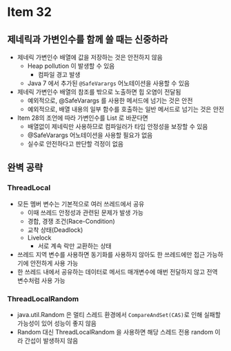 # Item 32

## 제네릭과 가변인수를 함께 쓸 때는 신중하라

- 제네릭 가변인수 배열에 값을 저장하는 것은 안전하지 않음
  - Heap pollution 이 발생할 수 있음
    - 컴파일 경고 발생
  - Java 7 에서 추가된 `@SafeVarargs` 어노테이션을 사용할 수 있음
- 제네릭 가변인수 배열의 참조를 밖으로 노출하면 힙 오염이 전달됨
  - 예외적으로, @SafeVarargs 를 사용한 메서드에 넘기는 것은 안전
  - 예외적으로, 배열 내용의 일부 함수를 호출하는 일반 메서드로 넘기는 것은 안전
- Item 28의 조언에 따라 가변인수를 List 로 바꾼다면
  - 배열없이 제네릭만 사용하므로 컴파일러가 타입 안정성을 보장할 수 있음
  - @SafeVarargs 어노테이션을 사용할 필요가 없음
  - 실수로 안전하다고 판단할 걱정이 없음

## 완벽 공략

### ThreadLocal

- 모든 멤버 변수는 기본적으로 여러 쓰레드에서 공유
  - 이때 쓰레드 안정성과 관련된 문제가 발생 가능
  - 경합, 경쟁 조건(Race-Condition)
  - 교착 상태(Deadlock)
  - Livelock
    - 서로 계속 락만 교환하는 상태
- 쓰레드 지역 변수를 사용하면 동기화를 사용하지 않아도 한 쓰레드에만 접근 가능하기에 안전하게 사용 가능
- 한 쓰레드 내에서 공유하는 데이터로 메서드 매개변수에 매번 전달하지 않고 전역 변수처럼 사용 가능

### ThreadLocalRandom

- java.util.Random 은 멀티 스레드 환경에서 `CompareAndSet(CAS)`로 인해 실패할 가능성이 있어 성능이 좋지 않음
- Random 대신 ThreadLocalRandom 을 사용하면 해당 스레드 전용 random 이라 간섭이 발생하지 않음
